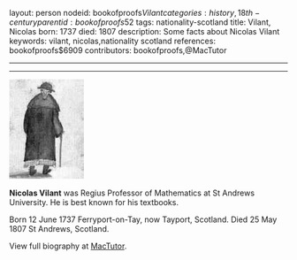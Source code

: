 layout: person
nodeid: bookofproofs$Vilant
categories: history,18th-century
parentid: bookofproofs$52
tags: nationality-scotland
title: Vilant, Nicolas
born: 1737
died: 1807
description: Some facts about Nicolas Vilant
keywords: vilant, nicolas,nationality scotland
references: bookofproofs$6909
contributors: bookofproofs,@MacTutor

---


---

![Vilant.jpg](https://github.com/bookofproofs/bookofproofs.github.io/blob/main/_sources/_assets/images/portraits/Vilant.jpg?raw=true)

**Nicolas Vilant** was Regius Professor of Mathematics at St Andrews University. He is best known for his textbooks.

Born 12 June 1737 Ferryport-on-Tay, now Tayport, Scotland. Died 25 May 1807 St Andrews, Scotland.


View full biography at [MacTutor](https://mathshistory.st-andrews.ac.uk/Biographies/Vilant/).